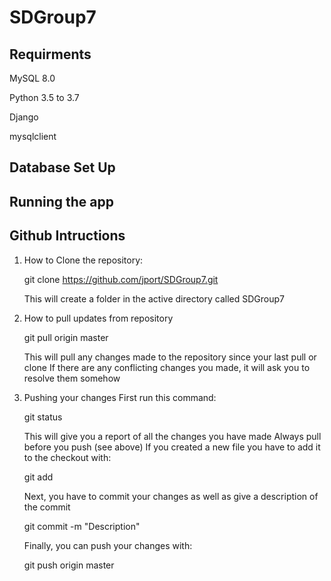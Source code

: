 # SDGroup7

## Requirments

MySQL 8.0

Python 3.5 to 3.7

Django

mysqlclient

## Database Set Up

## Running the app

## Github Intructions

1) How to Clone the repository:
    
    git clone https://github.com/jport/SDGroup7.git
    
    This will create a folder in the active directory called SDGroup7
    
2) How to pull updates from repository

    git pull origin master
    
    This will pull any changes made to the repository since your last pull or clone
    If there are any conflicting changes you made, it will ask you to resolve them somehow
    
3) Pushing your changes
    First run this command:
    
    git status
    
    This will give you a report of all the changes you have made
    Always pull before you push (see above)
    If you created a new file you have to add it to the checkout with:
    
    git add <file name>
    
    Next, you have to commit your changes as well as give a description of the commit
    
    git commit -m "Description"
    
    Finally, you can push your changes with:
    
    git push origin master
